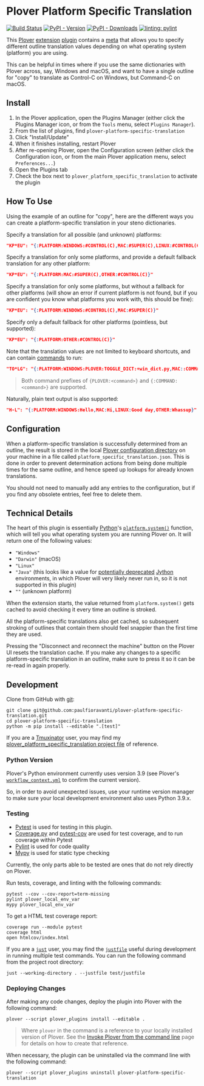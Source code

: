 # Plover Platform Specific Translation

[![Build Status][Build Status image]][Build Status url] [![PyPI - Version][PyPI version image]][PyPI url] [![PyPI - Downloads][PyPI downloads image]][PyPI url] [![linting: pylint][linting image]][linting url]

This [Plover][] [extension][] [plugin][] contains a [meta][] that allows you to
specify different outline translation values depending on what operating system
(platform) you are using.

This can be helpful in times where if you use the same dictionaries with Plover
across, say, Windows and macOS, and want to have a single outline for "copy" to
translate as Control-C on Windows, but Command-C on macOS.

## Install

1. In the Plover application, open the Plugins Manager (either click the Plugins
   Manager icon, or from the `Tools` menu, select `Plugins Manager`).
2. From the list of plugins, find `plover-platform-specific-translation`
3. Click "Install/Update"
4. When it finishes installing, restart Plover
5. After re-opening Plover, open the Configuration screen (either click the
   Configuration icon, or from the main Plover application menu, select
   `Preferences...`)
6. Open the Plugins tab
7. Check the box next to `plover_platform_specific_translation` to activate the
   plugin

## How To Use

Using the example of an outline for "copy", here are the different ways you can
create a platform-specific translation in your steno dictionaries.

Specify a translation for all possible (and unknown) platforms:

```json
"KP*EU": "{:PLATFORM:WINDOWS:#CONTROL(C),MAC:#SUPER(C),LINUX:#CONTROL(C),OTHER:#CONTROL(C)}"
```

Specify a translation for only some platforms, and provide a default fallback
translation for any other platform:

```json
"KP*EU": "{:PLATFORM:MAC:#SUPER(C),OTHER:#CONTROL(C)}"
```

Specify a translation for only some platforms, but without a fallback for other
platforms (will show an error if current platform is not found, but if you are
confident you know what platforms you work with, this should be fine):

```json
"KP*EU": "{:PLATFORM:WINDOWS:#CONTROL(C),MAC:#SUPER(C)}"
```

Specify only a default fallback for other platforms (pointless, but supported):

```json
"KP*EU": "{:PLATFORM:OTHER:#CONTROL(C)}"
```

Note that the translation values are not limited to keyboard shortcuts, and can
contain [commands][] to run:

```json
"TO*LG": "{:PLATFORM:WINDOWS:PLOVER:TOGGLE_DICT:+win_dict.py,MAC::COMMAND:TOGGLE_DICT:+mac_dict.py}"
```

> Both command prefixes of `{PLOVER:<command>}` and `{:COMMAND:<command>}` are
> supported.

Naturally, plain text output is also supported:

```json
"H-L": "{:PLATFORM:WINDOWS:Hello,MAC:Hi,LINUX:Good day,OTHER:Whassup}"
```

## Configuration

When a platform-specific translation is successfully determined from an outline,
the result is stored in the local [Plover configuration directory][] on your
machine in a file called `platform_specific_translation.json`. This is done in
order to prevent determination actions from being done multiple times for the
same outline, and hence speed up lookups for already known translations.

You should not need to manually add any entries to the configuration, but if you
find any obsolete entries, feel free to delete them.

## Technical Details

The heart of this plugin is essentially [Python][]'s [`platform.system()`][]
function, which will tell you what operating system you are running Plover on.
It will return one of the following values:

- `"Windows"`
- `"Darwin"` (macOS)
- `"Linux"`
- `"Java"` (this looks like a value for [potentially deprecated][] [Jython][]
  environments, in which Plover will very likely never run in, so it is not
  supported in this plugin)
- `""` (unknown platform)

When the extension starts, the value returned from `platform.system()` gets
cached to avoid checking it every time an outline is stroked.

All the platform-specific translations also get cached, so subsequent stroking
of outlines that contain them should feel snappier than the first time they are
used.

Pressing the "Disconnect and reconnect the machine" button on the Plover UI
resets the translation cache. If you make any changes to a specific
platform-specific translation in an outline, make sure to press it so it can
be re-read in again properly.

## Development

Clone from GitHub with [git][]:

```console
git clone git@github.com:paulfioravanti/plover-platform-specific-translation.git
cd plover-platform-specific-translation
python -m pip install --editable ".[test]"
```

If you are a [Tmuxinator][] user, you may find my
[plover_platform_specific_translation project file][] of reference.

### Python Version

Plover's Python environment currently uses version 3.9 (see Plover's
[`workflow_context.yml`][] to confirm the current version).

So, in order to avoid unexpected issues, use your runtime version manager to
make sure your local development environment also uses Python 3.9.x.

### Testing

- [Pytest][] is used for testing in this plugin.
- [Coverage.py][] and [pytest-cov][] are used for test coverage, and to run
  coverage within Pytest
- [Pylint][] is used for code quality
- [Mypy][] is used for static type checking

Currently, the only parts able to be tested are ones that do not rely directly
on Plover.

Run tests, coverage, and linting with the following commands:

```console
pytest --cov --cov-report=term-missing
pylint plover_local_env_var
mypy plover_local_env_var
```

To get a HTML test coverage report:

```console
coverage run --module pytest
coverage html
open htmlcov/index.html
```

If you are a [`just`][] user, you may find the [`justfile`][] useful during
development in running multiple test commands. You can run the following command
from the project root directory:

```console
just --working-directory . --justfile test/justfile
```

### Deploying Changes

After making any code changes, deploy the plugin into Plover with the following
command:

```console
plover --script plover_plugins install --editable .
```

> Where `plover` in the command is a reference to your locally installed version
> of Plover. See the [Invoke Plover from the command line][] page for details on
> how to create that reference.

When necessary, the plugin can be uninstalled via the command line with the
following command:

```console
plover --script plover_plugins uninstall plover-platform-specific-translation
```

[Build Status image]: https://github.com/paulfioravanti/plover-platform-specific-translation/actions/workflows/ci.yml/badge.svg
[Build Status url]: https://github.com/paulfioravanti/plover-platform-specific-translation/actions/workflows/ci.yml
[commands]: https://plover.readthedocs.io/en/latest/plugin-dev/commands.html
[Coverage.py]: https://github.com/nedbat/coveragepy
[extension]: https://plover.readthedocs.io/en/latest/plugin-dev/extensions.html
[git]: https://git-scm.com/
[Invoke Plover from the command line]: https://github.com/openstenoproject/plover/wiki/Invoke-Plover-from-the-command-line
[`just`]: https://github.com/casey/just
[`justfile`]: ./test/justfile
[Jython]: https://www.jython.org/
[linting image]: https://img.shields.io/badge/linting-pylint-yellowgreen
[linting url]: https://github.com/pylint-dev/pylint
[meta]: https://plover.readthedocs.io/en/latest/plugin-dev/metas.html
[my steno dictionaries]: https://github.com/paulfioravanti/steno-dictionaries
[Mypy]: https://github.com/python/mypy
[`platform.system()`]: https://docs.python.org/3/library/platform.html#platform.system
[Plover]: https://www.openstenoproject.org/
[Plover configuration directory]: https://plover.readthedocs.io/en/latest/api/oslayer_config.html#plover.oslayer.config.CONFIG_DIR
[plover_platform_specific_translation project file]: https://github.com/paulfioravanti/dotfiles/blob/master/tmuxinator/plover_platform_specific_translation.yml
[plugin]: https://plover.readthedocs.io/en/latest/plugins.html#types-of-plugins
[potentially deprecated]: https://discuss.python.org/t/lets-deprecate-platform-system-java/48026/4
[Pylint]: https://github.com/pylint-dev/pylint
[PyPI downloads image]:https://img.shields.io/pypi/dm/plover-platform-specific-translation
[PyPI version image]: https://img.shields.io/pypi/v/plover-platform-specific-translation
[PyPI url]: https://pypi.org/project/plover-platform-specific-translation/
[Pytest]: https://pytest.org/
[pytest-cov]: https://github.com/pytest-dev/pytest-cov/
[Python]: https://www.python.org/
[Tmuxinator]: https://github.com/tmuxinator/tmuxinator
[`workflow_context.yml`]: https://github.com/openstenoproject/plover/blob/master/.github/workflows/ci/workflow_context.yml
